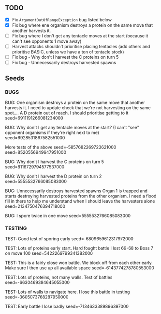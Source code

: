 ## TODO

 - [x] Fix `ArgumentOutOfRangeException` bug listed below
 - [x] Fix bug where ene organism destroys a protein on the same move that another harvests it.
 - [ ] Fix bug where I don't get any tentacle moves at the start (because it can't see opponents 1 move away)
 - [ ] Harvest attacks shouldn't prioritise placing tentacles (add others and prioritise BASIC, unless we have a ton of tentacle stock)
 - [ ] Fix bug - Why don't I harvest the C proteins on turn 5
 - [ ] Fix bug - Unnecessarily destroys harvested spawns

## Seeds

### BUGS

BUG: One organism destroys a protein on the same move that another harvests it. 
I need to update check that we're not harvesting on the same spot....
A D protein out of reach. I should prioritise getting to it
seed=6911191266081234000

BUG: Why don't I get any tentacle moves at the start? (I can't "see" opponent organisms if they're right next to me)
seed=6928531867582551000

More tests of the above
seed=-5857682269723621000
seed=8520556949647951000

BUG: Why don't I harvest the C proteins on turn 5
seed=8116729794577537000

BUG: Why don't I harvest the D protein on turn 2
seed=5555532766085083000

BUG: Unnecessarily destroys harvested spawns
Organ 1 is trapped and starts destroying harvested proteins from the other organism.
I need a flood fill in there to help me understand when I should leave the harvesters alone
seed=2134750476394718000

BUG: I spore twice in one move
seed=5555532766085083000

### TESTING 

TEST: Good test of sporing early
seed=-6809659612317972000

TEST: Lots of proteins early start. Hard fought battle
I lost 69-68 to Boss 7 on move 100
seed=5422269799341382000

TEST: This is a fairly close won battle. We block off from each other early. Make sure I then use up all available space
seed=-6143774278780553000

TEST: Lots of proteins, not many walls. Test of battles
seed=-6630469394645055000

TEST: Lots of walls to navigate here. I lose this battle in testing
seed=-3605073768287950000

TEST: Early battle I lose badly
seed=-7134633389896397000
